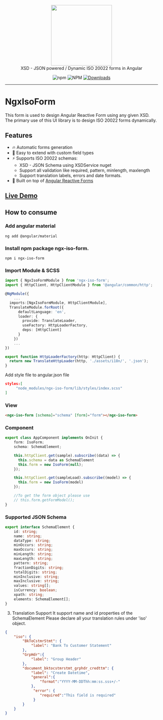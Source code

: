 <div align="center">
  <a href="https://https://github.com/pixelbyaj/ngx-iso-form">
    <img width="200" src="https://raw.githubusercontent.com/ngx-formly/ngx-formly/v5/logo.svg?sanitize=true" />
  </a>
  <br />
  XSD - JSON powered / Dynamic ISO 20022 forms in Angular
  <br />
  
  ![npm](https://img.shields.io/npm/v/ngx-iso-form)
  ![NPM](https://img.shields.io/npm/l/ngx-iso-form)
  [![Downloads](https://img.shields.io/npm/dt/ngx-iso-form.svg)](https://npmjs.org/package/ngx-iso-form)
</div>

---
# NgxIsoForm

This form is used to design Angular Reactive Form using any given XSD. The primary use of this UI library is to design ISO 20022 forms dynamically.

## Features

- 🔥 Automatic forms generation
- 📝 Easy to extend with custom field types
- ⚡️ Supports ISO 20022 schemas:
    - XSD - JSON Schema using XSDService nuget
    - Support all validation like required, pattern, minlength, maxlength
    - Support translation labels, errors and date formats.
- 💪 Built on top of [Angular Reactive Forms](https://angular.io/guide/reactive-forms)

## [Live Demo](https://www.pixelbyaj.com/ngx-iso-form/)
## How to consume

### Add angular material
```console
ng add @angular/material

```
### Install npm package ngx-iso-form.

```console
npm i ngx-iso-form
```

### Import Module & SCSS
```typescript 
import { NgxIsoFormModule } from 'ngx-iso-form';
import { HttpClient, HttpClientModule } from '@angular/common/http';

@NgModule({
    ...
  imports:[NgxIsoFormModule, HttpClientModule],
  TranslateModule.forRoot({
      defaultLanguage: 'en',
      loader: {
        provide: TranslateLoader,
        useFactory: HttpLoaderFactory,
        deps: [HttpClient]
      }
    })
    ...
})

export function HttpLoaderFactory(http: HttpClient) {
  return new TranslateHttpLoader(http, './assets/i18n/', '.json');
}

```
Add style file to angular.json file
```json
styles:[
     "node_modules/ngx-iso-form/lib/styles/index.scss"
]
```
### View
```html
<ngx-iso-form [schema]="schema" [form]="form"></ngx-iso-form>

```
### Component
```typescript
export class AppComponent implements OnInit {
    form: IsoForm;
    schema: SchemaElement;

    this.httpClient.get(sample).subscribe((data) => {
      this.schema = data as SchemaElement
      this.form = new IsoForm(null);
    });

    this.httpClient.get(sampleLoad).subscribe((model) => {
      this.form = new IsoForm(model)
    });

    //To get the form object please use
    // this.form.getFormModel();
}
```
### Supported JSON Schema
```typescript
export interface SchemaElement {
    id: string;
    name: string;
    dataType: string;
    minOccurs: string;
    maxOccurs: string;
    minLength: string;
    maxLength: string;
    pattern: string;
    fractionDigits: string;
    totalDigits: string;
    minInclusive: string;
    maxInclusive: string;
    values: string[];
    isCurrency: boolean;
    xpath: string;
    elements: SchemaElement[];
}

```

3. Translation Support
It support name and id properties of the SchemaElement
Please declare all your translation rules under 'iso' object.
```json
{
    "iso": {
        "BkToCstmrStmt": {
            "label": "Bank To Customer Statement"
        },
        "GrpHdr":{
            "label": "Group Header"
        },
        "document_bktocstmrstmt_grphdr_credttm": {
            "label": "Create Datetime",
            "general":{
                "format":"YYYY-MM-DDThh:mm:ss.sss+/-"
            },
             "error": {
                "required":"This field is required"
             }
        }
    }
}
```